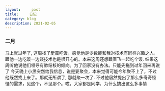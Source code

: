 ```yaml
---
layout:     post
title:     日记
category: blog
description: 2021-02-05
---
```


### 二月

  马上就过年了, 这周找了珽震吃饭，感觉他是少数能和我对技术有同样兴趣之人，跟他一边吃饭一边谈技术也是很开心的。本来这周还想跟唐飞一起吃个饭. 结果这周听他说他们领导有肺结核的倾向。为了回家没有办法。只能先拖到过年回来再说了
  今天晚上小黑突然给我信息，说是要聚会，本来觉得可能今年聚不上了，不过他既然找上来了。那就无所谓了, 那就聚一次了. 不过他居然提出了那么多奇奇怪怪的需求，见这个，不见那个。哎，大家都是同学，为什么搞出这么多事情
  
